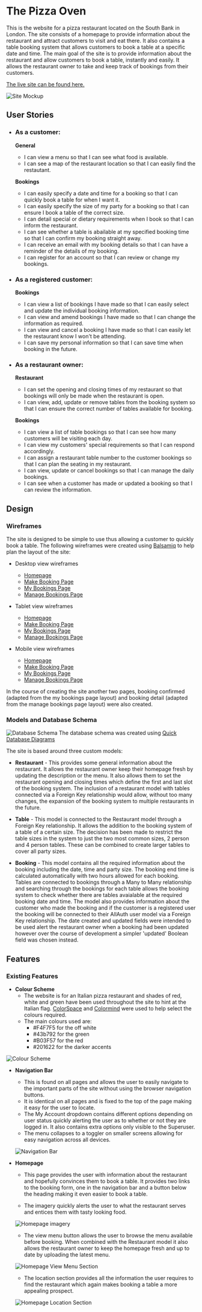 # The Pizza Oven

This is the website for a pizza restaurant located on the South Bank in London. The site consists of a homepage to provide information about the restaurant and attract customers to visit and eat there. It also contains a table booking system that allows customers to book a table at a specific date and time. The main goal of the site is to provide information about the restaurant and allow customers to book a table, instantly and easily. It allows the restaurant owner to take and keep track of bookings from their customers.

[The live site can be found here.](https://the-pizza-oven.herokuapp.com/)

![Site Mockup](readme/screenshots/site-mockup.jpg)

## User Stories

* ### As a customer:

    **General**
    * I can view a menu so that I can see what food is available.
    * I can see a map of the restaurant location so that I can easily find the restautant.

    **Bookings**
    * I can easily specify a date and time for a booking so that I can quickly book a table for when I want it.
    * I can easily specify the size of my party for a booking so that I can ensure I book a table of the correct size.
    * I can detail special or dietary requirements when I book so that I can inform the restaurant.
    * I can see whether a table is abailable at my specified booking time so that I can confirm my booking straight away.
    * I can receive an email with my booking details so that I can have a reminder of the details of my booking.
    * I can register for an account so that I can review or change my bookings.

* ### As a registered customer:

    **Bookings**
    * I can view a list of bookings I have made so that I can easily select and update the individual booking information.
    * I can view and amend bookings I have made so that I can change the information as required.
    * I can view and cancel a booking I have made so that I can easily let the restaurant know I won't be attending.
    * I can save my personal information so that I can save time when booking in the future.

* ### As a restaurant owner:

    **Restaurant**
    * I can set the opening and closing times of my restaurant so that bookings will only be made when the restaurant is open.
    * I can view, add, update or remove tables from the booking system so that I can ensure the correct number of tables available for booking.

    **Bookings**
    * I can view a list of table bookings so that I can see how many customers will be visiting each day.
    * I can view my customers' special requirements so that I can respond accordingly.
    * I can assign a restaurant table number to the customer bookings so that I can plan the seating in my restaurant.
    * I can view, update or cancel bookings so that I can manage the daily bookings.
    * I can see when a customer has made or updated a booking so that I can review the information.

## Design

### Wireframes

The site is designed to be simple to use thus allowing a customer to quickly book a table. The following wireframes were created using [Balsamiq](https://balsamiq.com/wireframes/desktop/) to help plan the layout of the site:

* Desktop view wireframes
    * [Homepage](readme/wireframes/home-wireframe.png)
    * [Make Booking Page](readme/wireframes/make-booking-wireframe.png)
    * [My Bookings Page](readme/wireframes/my-bookings-wireframe.png)
    * [Manage Bookings Page](readme/wireframes/manage-bookings-wireframe.png)

* Tablet view wireframes
    * [Homepage](readme/wireframes/home-wireframe-tablet.png)
    * [Make Booking Page](readme/wireframes/make-booking-wireframe-tablet.png)
    * [My Bookings Page](readme/wireframes/my-bookings-wireframe-tablet.png)
    * [Manage Bookings Page](readme/wireframes/manage-bookings-wireframe-tablet.png)

* Mobile view wireframes
    * [Homepage](readme/wireframes/home-wireframe-mobile.png)
    * [Make Booking Page](readme/wireframes/make-booking-wireframe-mobile.png)
    * [My Bookings Page](readme/wireframes/my-bookings-wireframe-mobile.png)
    * [Manage Bookings Page](readme/wireframes/manage-bookings-wireframe-mobile.png)

In the course of creating the site another two pages, booking confirmed (adapted from the my bookings page layout) and booking detail (adapted from the manage bookings page layout) were also created.

### Models and Database Schema

![Database Schema](readme/database-schema/database-schema.png)
The database schema was created using [Quick Database Diagrams](https://www.quickdatabasediagrams.com/)

The site is based around three custom models:
* **Restaurant** - This provides some general information about the restaurant. It allows the restaurant owner keep their homepage fresh by updating the description or the menu. It also allows them to set the restaurant opening and closing times which define the first and last slot of the booking system. The inclusion of a restaurant model with tables connected via a Foreign Key relationship would allow, without too many changes, the expansion of the booking system to multiple restaurants in the future.

* **Table** - This model is connected to the Restaurant model through a Foreign Key relationship. It allows the addition to the booking system of a table of a certain size. The decision has been made to restrict the table sizes in the system to just the two most common sizes, 2 person and 4 person tables. These can be combined to create larger tables to cover all party sizes.

* **Booking** - This model contains all the required information about the booking including the date, time and party size. The booking end time is calculated automatically with two hours allowed for each booking. Tables are connected to bookings through a Many to Many relationship and searching through the bookings for each table allows the booking system to check whether there are tables avaialable at the required booking date and time. The model also provides information about the customer who made the booking and if the customer is a registered user the booking will be connected to their AllAuth user model via a Foreign Key relationship. The date created and updated fields were intended to be used alert the restaurant owner when a booking had been updated however over the course of development a simpler 'updated' Boolean field was chosen instead.

## Features

### Existing Features

* **Colour Scheme**
    * The website is for an Italian pizza restaurant and shades of red, white and green have been used throughout the site to hint at the Italian flag. [ColorSpace](https://mycolor.space/) and [Colormind](http://colormind.io/) were used to help select the colours required.
    * The main colours used are:
        * #F4F7F5 for the off white
        * #43b792 for the green
        * #B03F57 for the red
        * #201622 for the darker accents

![Colour Scheme](readme/screenshots/colour-scheme.jpg)

* **Navigation Bar**
    * This is found on all pages and allows the user to easily navigate to the important parts of the site without using the browser navigation buttons.
    * It is identical on all pages and is fixed to the top of the page making it easy for the user to locate.
    * The My Account dropdown contains different options depending on user status quickly alerting the user as to whether or not they are logged in. It also contains extra options only visible to the Superuser.
    * The menu collapses to a toggler on smaller screens allowing for easy navigation across all devices.
    
    ![Navigation Bar](readme/screenshots/navigation-bar.jpg)

* **Homepage**
    * This page provides the user with information about the restaurant and hopefully convinces them to book a table. It provides two links to the booking form, one in the navigation bar and a button below the heading making it even easier to book a table.

    * The imagery quickly alerts the user to what the restaurant serves and entices them with tasty looking food.
    
    ![Homepage imagery](readme/screenshots/homepage-imagery.jpg)

    * The view menu button allows the user to browse the menu available before booking. When combined with the Restaurant model it also allows the restaurant owner to keep the homepage fresh and up to date by uploading the latest menu.

    ![Homepage View Menu Section](readme/screenshots/homepage-view-menu.jpg)

    * The location section provides all the information the user requires to find the restaurant which again makes booking a table a more appealing prospect.

    ![Homepage Location Section](readme/screenshots/homepage-location.jpg)
